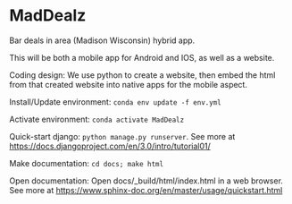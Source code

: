 # MadDealz
Bar deals in area (Madison Wisconsin) hybrid app.

This will be both a mobile app for Android and IOS, as well as a website.

Coding design: We use python to create a website, then embed the html from
that created website into native apps for the mobile aspect.

Install/Update environment: `conda env update -f env.yml`

Activate environment: `conda activate MadDealz`

Quick-start django: `python manage.py runserver`. See more
at https://docs.djangoproject.com/en/3.0/intro/tutorial01/

Make documentation: `cd docs; make html`

Open documentation: Open docs/_build/html/index.html in a web browser. See more at
https://www.sphinx-doc.org/en/master/usage/quickstart.html
